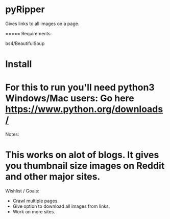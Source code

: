 pyRipper
=====
Gives links to all images on a page.

=====
Requirements: 

bs4/BeautifulSoup

Install
=====
For this to run you'll need python3
Windows/Mac users:
Go here
https://www.python.org/downloads/
=====
Notes:

This works on alot of blogs.
It gives you thumbnail size images on Reddit and other major sites.
=====
Wishlist / Goals:

- Crawl multiple pages.
- Give option to download all images from links.
- Work on more sites.
